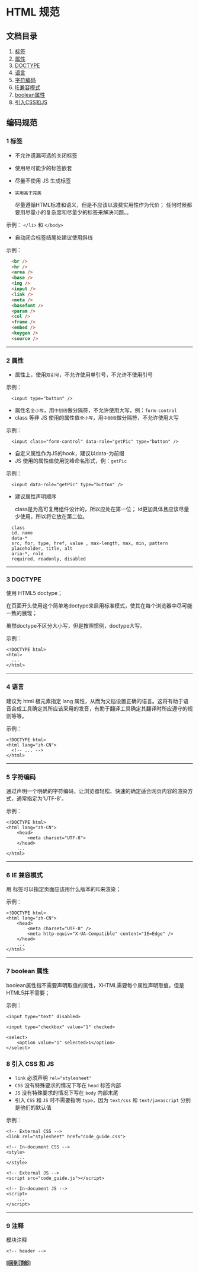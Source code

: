 # HTML 规范

## 文档目录

1. [标签](#1-标签)
2. [属性](#2-属性)
3. [DOCTYPE](#3-DOCTYPE)
4. [语言](#4-语言)
5. [字符编码](#5-字符编码)
6. [IE兼容模式](#6-IE-兼容模式)
7. [boolean属性](#7-boolean-属性)
8. [引入CSS和JS](#8-引入-CSS-和-JS)


## 编码规范

### 1 标签

- 不允许遗漏可选的关闭标签
- 使用尽可能少的标签嵌套
- 尽量不使用 JS 生成标签

- `实用高于完美`

  尽量遵循HTML标准和语义，但是不应该以浪费实用性作为代价；
  任何时候都要用尽量小的复杂度和尽量少的标签来解决问题。。

示例： 
`</li>` 和 `</body>`

- 自动闭合标签结尾处建议使用斜线

示例： 
```html
  <br />
  <hr />
  <area />
  <base />
  <img />
  <input />
  <link />
  <meta />
  <basefont />
  <param />
  <col />
  <frame />
  <embed />
  <keygen />
  <source /> 
```

---

### 2 属性

- 属性上，使用`双引号`，不允许使用单引号，不允许不使用引号

示例：
```
  <input type="button" />
```

- 属性名`全小写`，用`中划线`做分隔符，不允许使用大写，例：`form-control`
- class 等非 JS 使用的属性值`全小写`，用`中划线`做分隔符，不允许使用大写

示例：
```
  <input class="form-control" data-role="getPic" type="button" />
```


- 自定义属性作为JS的hook，建议以data-为前缀
- JS 使用的属性值使用驼峰命名形式，例：`getPic`

示例：
```
  <input data-role="getPic" type="button" />
```

- 建议属性声明顺序

  class是为高可复用组件设计的，所以应处在第一位；
  id更加具体且应该尽量少使用，所以将它放在第二位。

```
  class
  id, name
  data-*
  src, for, type, href, value , max-length, max, min, pattern
  placeholder, title, alt
  aria-*, role
  required, readonly, disabled
```
---

### 3 DOCTYPE

使用 HTML5 doctype；

在页面开头使用这个简单地doctype来启用标准模式，使其在每个浏览器中尽可能一致的展现；

虽然doctype不区分大小写，但是按照惯例，doctype大写。

示例：
```
<!DOCTYPE html>
<html>
  ...
</html>
```

---

### 4 语言

建议为 html 根元素指定 lang 属性，从而为文档设置正确的语言。这将有助于语音合成工具确定其所应该采用的发音，有助于翻译工具确定其翻译时所应遵守的规则等等。

示例：
```
<!DOCTYPE html>
<html lang="zh-CN">
  <!-- ... -->
</html>
```

---

### 5 字符编码

通过声明一个明确的字符编码，让浏览器轻松、快速的确定适合网页内容的渲染方式，通常指定为'UTF-8'。

示例：
```
<!DOCTYPE html>
<html lang="zh-CN">
    <head>
        <meta charset="UTF-8">
    </head>
    ...
</html>
```

---

### 6 IE 兼容模式

用 <meta> 标签可以指定页面应该用什么版本的IE来渲染；

示例：
```
<!DOCTYPE html>
<html lang="zh-CN">
    <head>
        <meta charset="UTF-8" />
        <meta http-equiv="X-UA-Compatible" content="IE=Edge" />
    </head>
    ...
</html>
```

---

### 7 boolean 属性

boolean属性指不需要声明取值的属性，XHTML需要每个属性声明取值，但是HTML5并不需要；

示例：
```
<input type="text" disabled>

<input type="checkbox" value="1" checked>

<select>
    <option value="1" selected>1</option>
</select>
```

### 8 引入 CSS 和 JS

- `link` 必须声明 `rel="stylesheet"`
- `CSS` 没有特殊要求的情况下写在 `head` 标签内部
- `JS` 没有特殊要求的情况下写在 `body` 内部末尾
- 引入 `CSS` 和 `JS` 时不需要指明 `type`，因为 `text/css` 和 `text/javascript` 分别是他们的默认值

示例：
```
<!-- External CSS -->
<link rel="stylesheet" href="code_guide.css">

<!-- In-document CSS -->
<style>
    ...
</style>

<!-- External JS -->
<script src="code_guide.js"></script>

<!-- In-document JS -->
<script>
    ...
</script>
```

---

### 9 注释

模块注释

```
<!-- header -->
```


**[[回到顶部]](#)**
